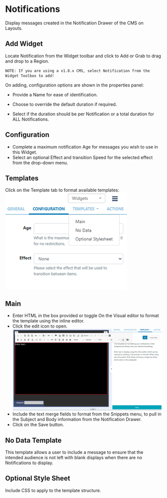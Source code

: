 # Notifications

Display messages created in the Notification Drawer of the CMS on Layouts.

## Add Widget

Locate Notification from the Widget toolbar and click to Add or Grab to drag and drop to a Region.

```
NOTE: If you are using a v1.8.x CMS, select Notification from the Widget Toolbox to add!
```

On adding, configuration options are shown in the properties panel:

- Provide a Name for ease of identification.

- Choose to override the default duration if required.

- Select if the duration should be per Notification or a total duration for ALL Notifications.

## Configuration

- Complete a maximum notification Age for messages you wish to use in this Widget.
- Select an optional Effect and transition Speed for the selected effect from the drop-down menu.

## Templates

Click on the Template tab to format available templates:
![Alt text](notification1.png)

## Main

- Enter HTML in the box provided or toggle On the Visual editor to format the template using the inline editor.
- Click the edit icon to open.
  ![Alt text](notifiction3.png)
- Include the text merge fields to format from the Snippets menu, to pull in the Subject and Body information from the Notification Drawer.
- Click on the Save button.

## No Data Template

This template allows a user to include a message to ensure that the intended audience is not left with blank displays when there are no Notifications to display.

## Optional Style Sheet

Include CSS to apply to the template structure.
